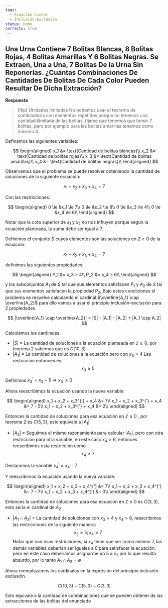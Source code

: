 ```yaml
---
tags:
  - Ecuación-Linear
  - Inclusión-Exclusión
status: Done
correcto: true
---
```


## Una Urna Contiene 7 Bolitas Blancas, 8 Bolitas Rojas, 4 Bolitas Amarillas Y 6 Bolitas Negras. Se Extraen, Una a Una, 7 Bolitas De la Urna Sin Reponerlas. ¿Cuántas Combinaciones De Cantidades De Bolitas De Cada Color Pueden Resultar De Dicha Extracción?

**Respuesta**

> [!tip] Unidades limitadas
> No podemos usar el teorema de combinatoria con elementos repetidos porque no tenemos una cantidad ilimitada de las bolitas, fijarse que tenemos que tomar 7 bolitas, pero por ejemplo para las bolitas amarillas tenemos como máximo 4.

Definamos las siguientes variables:

$$  
\begin{aligned}
x_1 &= \text{Cantidad de bolitas blancas}\\
x_2 &= \text{Cantidad de bolitas rojas}\\
x_3 &= \text{Cantidad de bolitas amarillas}\\
x_4 &= \text{Cantidad de bolitas negras}\\
\end{aligned}
$$ 

Observemos que el problema se puede resolver obteniendo la cantidad de soluciones de la siguiente ecuación:

$$
x_1 + x_2 + x_3 + x_4 =7
$$

Con las restricciones:

$$  
\begin{aligned}
0 \le &x_1 \le 7\\
0 \le &x_2 \le 8\\
0 \le &x_3 \le 4\\
0 \le &x_4 \le 6\\
\end{aligned}
$$ 

Notar que la cota superior de $x_1$ y $x_2$ no nos influyen porque según la ecuación planteada, la suma debe ser igual a 7.

Definimos el conjunto $S$ cuyos elementos son las soluciones en $\mathbb{Z} \ge 0$ de la ecuación:

$$
x_1 + x_2 + x_3 + x_4 =7
$$

definimos las siguientes propiedades:

$$  
\begin{aligned}
P_1 &= x_3 > 4\\
P_2 &= x_4 > 6\\
\end{aligned}
$$

y los subconjuntos $A_1$ de $S$ tal que sus elementos satisfacen $P_1$ y $A_2$ de $S$ tal que sus elementos satisfacen la propiedad $P_2$, Bajo estas condiciones el problema se resuelve calculando el cardinal $\overline{A_1} \cap \overline{A_2}$ para ello vamos a usar el principio inclusión-exclusión para 2 propiedades.

$$
|\overline{A_1} \cap \overline{A_2}| =
|S| - |A_1| - |A_2| + 
|A_1 \cap A_2|
$$

Calculemos los cardinales.

- $|S|$ = La cantidad de soluciones a la ecuación planteada en $\mathbb{Z} \ge 0$, por teorema 2 sabemos que es $C(10,3)$
- $|A_1|$ = La cantidad de soluciones a la ecuación pero con $x_3 \gt 4$
Las restricción entonces es:
$$
x_3 \ge 5
$$

Definimos $x_3^{'} = x_3 - 5 \Rightarrow x_3^{'} \ge 0$

Ahora reescribimos la ecuación usando la nueva variable:

$$  
\begin{aligned}
x_1 + x_2 + x_3^{'} + x_4 &= 7\\
x_1 + x_2 + x_3^{'} + x_4 &= 7 - 5\\
x_1 + x_2 + x_3^{'} + x_4 &= 2\\
\end{aligned}
$$

Entonces la cantidad de soluciones para esa ecuación en $\mathbb{Z} \ge 0$ , por teorema 2 es $C(5, 3)$, esto equivale a $|A_1|$

- $|A_2|$ = Seguimos el mismo razonamiento para calcular $|A_1|$, pero con otra restricción para otra variable, en este caso $x_4 \gt 6$, entonces reescribimos esta restricción como
$$
x_4 \ge 7
$$

Declaramos la variable $x_4^{'} = x_4 - 7$

Y reescribimos la ecuación usando la nueva variable:

$$  
\begin{aligned}
x_1 + x_2 + x_3 + x_4^{'} &= 7\\
x_1 + x_2 + x_3 + x_4^{'} &= 7 - 7\\
x_1 + x_2 + x_3 + x_4^{'} &= 0\\
\end{aligned}
$$

Entonces la cantidad de soluciones para esa ecuación en $\mathbb{Z} \ge 0$ es $C(3,3)$, esto seria el cardinal de $A_2$

- $|A_1 \cap A_2|$ = La cantidad de soluciones con $x_3 \gt 4$ y $x_4 \gt 6$, reescribimos las restricciones de la siguiente manera:
$$ x_3 \ge 5; x_4 \ge 7$$
Notar que con esas restricciones, si $x_4$ tiene que ser como mínimo 7, las demás variables deberían ser iguales a 0 para satisfacer la ecuación, pero en este caso deberíamos asignarme un 5 a $x_3$ por lo que resulta absurdo, por lo tanto $A_1 \cap A_2 = \emptyset$

Ahora reemplazamos los cardinales en la expresión del principio inclusión-exclusión.

$$
C(10,3) - C(5,3) - C(3,3)
$$

Esto equivale a la cantidad de combinaciones que se pueden obtener de las extracciones de las bolitas del enunciado
